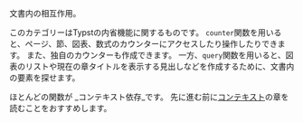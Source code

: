 文書内の相互作用。

このカテゴリーはTypstの内省機能に関するものです。
`counter`関数を用いると、ページ、節、図表、数式のカウンターにアクセスしたり操作したりできます。
また、独自のカウンターも作成できます。
一方、`query`関数を用いると、図表のリストや現在の章タイトルを表示する見出しなどを作成するために、文書内の要素を探せます。

ほとんどの関数が _コンテキスト依存_です。
先に進む前に[コンテキスト]($context)の章を読むことをおすすめします。
